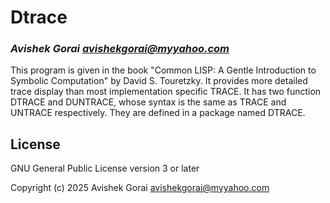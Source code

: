 # Dtrace
### _Avishek Gorai <avishekgorai@myyahoo.com>_

This program is given in the book "Common LISP: A Gentle Introduction to Symbolic Computation" by David S. Touretzky.  It provides more detailed trace display than most implementation specific TRACE. It has two function DTRACE and DUNTRACE, whose syntax is the same as TRACE and UNTRACE respectively.  They are defined in a package named DTRACE.

## License

GNU General Public License version 3 or later


Copyright (c) 2025 Avishek Gorai <avishekgorai@myyahoo.com>
